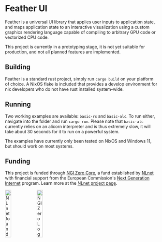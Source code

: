 # Feather UI

Feather is a universal UI library that applies user inputs to application state, and maps application state to an interactive visualization using a custom graphics rendering language capable of compiling to arbitrary GPU code or vectorized CPU code.

This project is currently in a prototyping stage, it is not yet suitable for production, and not all planned features are implemented.

## Building

Feather is a standard rust project, simply run `cargo build` on your platform of choice. A NixOS flake is included that provides a develop environment for nix developers who do not have rust installed system-wide.

## Running

Two working examples are available: `basic-rs` and `basic-alc`. To run either, navigate into the folder and run `cargo run`. Please note that `basic-alc` currently relies on an alicorn interpreter and is thus extremely slow, it will take about 30 seconds for it to run on a powerful system.

The examples have currently only been tested on NixOS and Windows 11, but should work on most systems.

## Funding

This project is funded through [NGI Zero Core](https://nlnet.nl/core), a fund established by [NLnet](https://nlnet.nl) with financial support from the European Commission's [Next Generation Internet](https://ngi.eu) program. Learn more at the [NLnet project page](https://nlnet.nl/project/FeatherUI).

[<img src="https://nlnet.nl/logo/banner.png" alt="NLnet foundation logo" width="20%" />](https://nlnet.nl)
[<img src="https://nlnet.nl/image/logos/NGI0_tag.svg" alt="NGI Zero Logo" width="20%" />](https://nlnet.nl/core)

